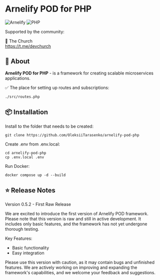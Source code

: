 # Arnelify POD for PHP
![Arnelify](https://img.shields.io/badge/Arnelify%20POD%20for%20PHP-0.5.2-blue) ![PHP](https://img.shields.io/badge/PHP-8.3-purple)

Supported by the community:

💒 The Church<br/>
<a href="https://t.me/devchurch">https://t.me/devchurch</a>

## 🚀 About
**Arnelify POD for PHP** - is a framework for creating scalable microservices applications.

✅ The place for setting up routes and subscriptions:
```
./src/routes.php
```

## 📦 Installation
Install to the folder that needs to be created:
```
git clone https://github.com/OleksiiTarasenko/arnelify-pod-php
```

Create .env from .env.local:
```
cd arnelify-pod-php
cp .env.local .env
```

Run Docker:
```
docker compose up -d --build
```
## ⭐ Release Notes
Version 0.5.2 - First Raw Release

We are excited to introduce the first version of Arnelify POD framework. Please note that this version is raw and still in active development. It includes only basic features, and the framework has not yet undergone thorough testing.

Key Features:

* Basic functionality
* Easy integration

Please use this version with caution, as it may contain bugs and unfinished features. We are actively working on improving and expanding the framework's capabilities, and we welcome your feedback and suggestions.